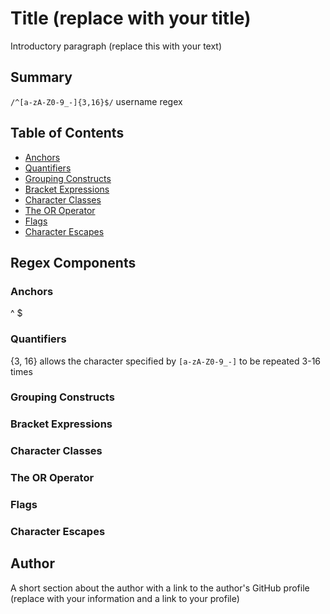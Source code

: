 # Title (replace with your title)

Introductory paragraph (replace this with your text)

## Summary

<!-- Briefly summarize the regex you will be describing and what you will explain. Include a code snippet of the regex. Replace this text with your summary. -->
```/^[a-zA-Z0-9_-]{3,16}$/``` username regex

## Table of Contents

- [Anchors](#anchors)
- [Quantifiers](#quantifiers)
- [Grouping Constructs](#grouping-constructs)
- [Bracket Expressions](#bracket-expressions)
- [Character Classes](#character-classes)
- [The OR Operator](#the-or-operator)
- [Flags](#flags)
- [Character Escapes](#character-escapes)

## Regex Components

### Anchors
^ $
### Quantifiers
{3, 16} allows the character specified by `[a-zA-Z0-9_-]` to be repeated 3-16 times
### Grouping Constructs

### Bracket Expressions

### Character Classes

### The OR Operator

### Flags

### Character Escapes

## Author

A short section about the author with a link to the author's GitHub profile (replace with your information and a link to your profile)
